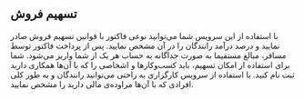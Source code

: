 ## تسهیم فروش

 با استفاده از این سرویس شما می‌توانید نوعی فاکتور با قوانین تسهیم فروش صادر نمایید و درصد درآمد رانندگان را در آن مشخص نمایید. پس از پرداخت فاکتور توسط مسافر، مبا‌لغ مستقیما به صورت جداگانه به حساب هر یک از شما واریز می‌شود.
شما برای استفاده از امکان تسهیم، باید کسب‌وکارها و اشخاصی را که با آن‌ها همکاری دارید ثبت نام کنید. با استفاده از سرویس کارگزاری به راحتی می‌توانید رانندگان و به طور کلی افرادی که با آن‌ها مراوده‌ی مالی دارید را مشخص نمایید. 

<div class="box-end">
</div>
